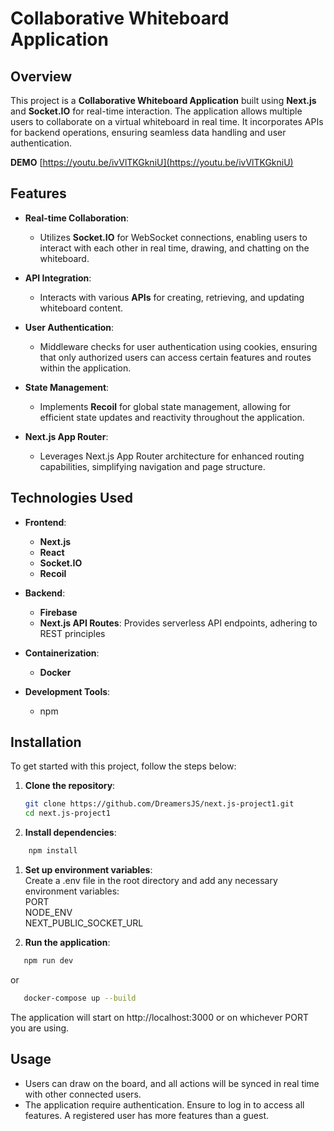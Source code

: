 # Collaborative Whiteboard Application

## Overview

This project is a **Collaborative Whiteboard Application** built using **Next.js** and **Socket.IO** for real-time interaction. The application allows multiple users to collaborate on a virtual whiteboard in real time. It incorporates APIs for backend operations, ensuring seamless data handling and user authentication.


**DEMO** [https://youtu.be/ivVlTKGkniU](https://youtu.be/ivVlTKGkniU)

## Features

- **Real-time Collaboration**: 
  - Utilizes **Socket.IO** for WebSocket connections, enabling users to interact with each other in real time, drawing, and chatting on the whiteboard.

- **API Integration**: 
  - Interacts with various **APIs** for creating, retrieving, and updating whiteboard content. 

- **User Authentication**:
  - Middleware checks for user authentication using cookies, ensuring that only authorized users can access certain features and routes within the application.

- **State Management**:
  - Implements **Recoil** for global state management, allowing for efficient state updates and reactivity throughout the application.

- **Next.js App Router**:
  - Leverages Next.js App Router architecture for enhanced routing capabilities, simplifying navigation and page structure.


## Technologies Used

- **Frontend**: 
  - **Next.js** 
  - **React**
  - **Socket.IO** 
  - **Recoil**

- **Backend**: 
  - **Firebase** 
  - **Next.js API Routes**: Provides serverless API endpoints, adhering to REST principles

- **Containerization**: 
  - **Docker**

- **Development Tools**:
  - npm

## Installation

To get started with this project, follow the steps below:

1. **Clone the repository**:
   ```bash
   git clone https://github.com/DreamersJS/next.js-project1.git
   cd next.js-project1

2. **Install dependencies**:
```bash
    npm install
```

1. **Set up environment variables**:<br/>
    Create a .env file in the root directory and add any necessary environment variables: <br/>
    PORT<br/>
    NODE_ENV<br/>
    NEXT_PUBLIC_SOCKET_URL

2. **Run the application**:<br/>
```bash
   npm run dev
```
   or
```bash
   docker-compose up --build
```
The application will start on http://localhost:3000 or on whichever PORT you are using.

## Usage

- Users can draw on the board, and all actions will be synced in real time with other connected users.
- The application require authentication. Ensure to log in to access all features. A registered user has more features than a guest.